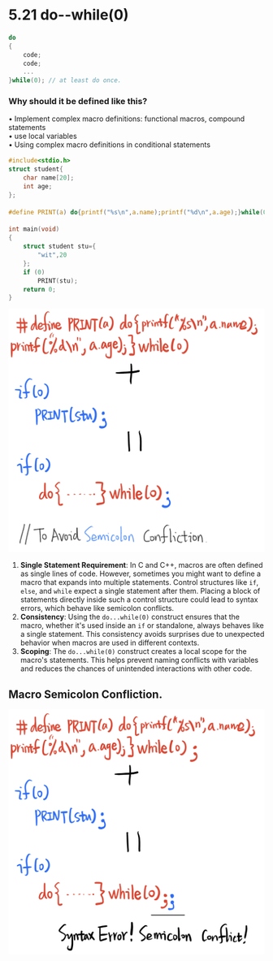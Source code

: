 # 5.21 do--while(0)



```c
do
{
	code;
	code;
	...
}while(0); // at least do once.
```

### Why should it be defined like this?

• Implement complex macro definitions: functional macros, compound statements  
• use local variables  
• Using complex macro definitions in conditional statements  

```c
#include<stdio.h>
struct student{
	char name[20];
	int age;
};

#define PRINT(a) do{printf("%s\n",a.name);printf("%d\n",a.age);}while(0)

int main(void)
{
	struct student stu={
		"wit",20
	};
	if (0)
		PRINT(stu);
	return 0;
}
```

![01](https://github.com/knightsummon/02-Computer-underlying-programming-and-system-optimization/blob/main/05%20GNU%20C%20Grammar/5.21%20do--while(0).assets/01.jpg)

1. **Single Statement Requirement**: In C and C++, macros are often defined as single lines of code. However, sometimes you might want to define a macro that expands into multiple statements. Control structures like `if`, `else`, and `while` expect a single statement after them. Placing a block of statements directly inside such a control structure could lead to syntax errors, which behave like semicolon conflicts.
2. **Consistency**: Using the `do...while(0)` construct ensures that the macro, whether it's used inside an `if` or standalone, always behaves like a single statement. This consistency avoids surprises due to unexpected behavior when macros are used in different contexts.
3. **Scoping**: The `do...while(0)` construct creates a local scope for the macro's statements. This helps prevent naming conflicts with variables and reduces the chances of unintended interactions with other code.

## Macro Semicolon Confliction.

![02](https://github.com/knightsummon/02-Computer-underlying-programming-and-system-optimization/blob/main/05%20GNU%20C%20Grammar/5.21%20do--while(0).assets/02.jpg)
